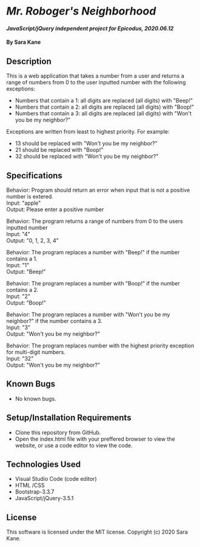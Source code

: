 # _Mr. Roboger's Neighborhood_

#### _JavaScript/jQuery independent project for Epicodus, 2020.06.12_

#### By **Sara Kane**

## Description
This is a web application that takes a number from a user and returns a range of numbers from 0 to the user inputted number with
the following exceptions:
* Numbers that contain a 1: all digits are replaced (all digits) with "Beep!"
* Numbers that contain a 2: all digits are replaced (all digits) with "Boop!"
* Numbers that contain a 3: all digits are replaced (all digits) with "Won't you be my neighbor?"

Exceptions are written from least to highest priority. For example:
* 13 should be replaced with "Won't you be my neighbor?"
* 21 should be replaced with "Boop!"
* 32 should be replaced with "Won't you be my neighbor?"

## Specifications
Behavior: Program should return an error when input that is not a positive number is extered.  
Input: "apple"  
Output: Please enter a positive number  

Behavior: The program returns a range of numbers from 0 to the users inputted number  
Input: "4"  
Output: "0, 1, 2, 3, 4"  

Behavior: The program replaces a number with "Beep!" if the number contains a 1.  
Input: "1"  
Output: "Beep!" 

Behavior: The program replaces a number with "Boop!" if the number contains a 2.  
Input: "2"  
Output: "Boop!"  

Behavior: The program replaces a number with "Won't you be my neighbor?" if the number contains a 3.  
Input: "3"  
Output: "Won't you be my neighbor?"  

Behavior: The program replaces number with the highest priority exception for multi-digit numbers.  
Input: "32"  
Output: "Won't you be my neighbor?"  

## Known Bugs
* No known bugs.   

## Setup/Installation Requirements
* Clone this repository from GitHub.
* Open the index.html file with your preffered browser to view the website, or use a code editor to view the code.

## Technologies Used
* Visual Studio Code (code editor)
* HTML /CSS
* Bootstrap-3.3.7
* JavaScript/jQuery-3.5.1

## License
This software is licensed under the MIT license. Copyright (c) 2020 Sara Kane.